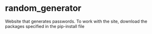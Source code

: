 # random_generator
Website that generates passwords.
To work with the site, download the packages specified in the pip-install file

